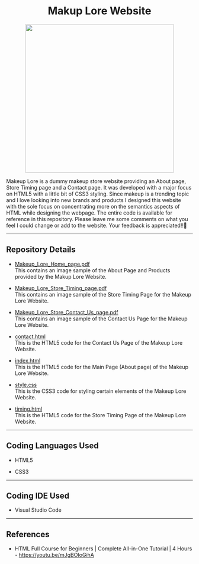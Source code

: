 <h1 align="center"> Makup Lore Website </h1>

<p align="center">
  <img src= "https://user-images.githubusercontent.com/76941265/231282786-735b34d8-ead5-4f49-b40b-1d110781812f.png" width="400" height="400">
</p>

<p>
  Makeup Lore is a dummy makeup store website providing an About page, Store Timing page and a Contact page. It was developed with a major focus on HTML5 with a little bit of CSS3 styling. Since makeup is a trending topic and I love looking into new brands and products I designed this website with the sole focus on concentrating more on the semantics aspects of HTML while designing the webpage. The entire code is available for reference in this repository. Please leave me some comments on what you feel I could change or add to the website. Your feedback is appreciated!!🥰

</p>

<hr>

<h2> Repository Details </h2>

- [Makeup_Lore_Home_page.pdf](https://github.com/desireedmello/HTML_Project/blob/cdd0e478f69b53dafcc82da199193c10ec3e4809/Makeup_Lore_Home_page.pdf) <br> 
This contains an image sample of the About Page and Products provided by the Makup Lore Website.

- [Makeup_Lore_Store_Timing_page.pdf](https://github.com/desireedmello/HTML_Project/blob/cdd0e478f69b53dafcc82da199193c10ec3e4809/Makeup_Lore_Store_Timing_page.pdf) <br> 
This contains an image sample of the Store Timing Page for the Makeup Lore Website.

- [Makeup_Lore_Store_Contact_Us_page.pdf](https://github.com/desireedmello/HTML_Project/blob/cdd0e478f69b53dafcc82da199193c10ec3e4809/Makeup_Lore_Store_Contact_Us_page.pdf) <br> 
This contains an image sample of the Contact Us Page for the Makeup Lore Website.

- [contact.html](https://github.com/desireedmello/HTML_Project/blob/cdd0e478f69b53dafcc82da199193c10ec3e4809/contact.html)<br>
This is the HTML5 code for the Contact Us Page of the Makeup Lore Website.

- [index.html](https://github.com/desireedmello/HTML_Project/blob/cdd0e478f69b53dafcc82da199193c10ec3e4809/index.html)<br>
This is the HTML5 code for the Main Page (About page) of the Makeup Lore Website.

- [style.css](https://github.com/desireedmello/HTML_Project/blob/cdd0e478f69b53dafcc82da199193c10ec3e4809/style.css)<br>
This is the CSS3 code for styling certain elements of the Makeup Lore Website.

- [timing.html](https://github.com/desireedmello/HTML_Project/blob/cdd0e478f69b53dafcc82da199193c10ec3e4809/timing.html)<br>
This is the HTML5 code for the Store Timing Page of the Makeup Lore Website.

<hr>

<h2>Coding Languages Used</h2>

- HTML5

- CSS3

<hr>

<h2>Coding IDE Used</h2>

- Visual Studio Code

<hr>

<h2>References</h2>

- HTML Full Course for Beginners | Complete All-in-One Tutorial | 4 Hours - https://youtu.be/mJgBOIoGihA
